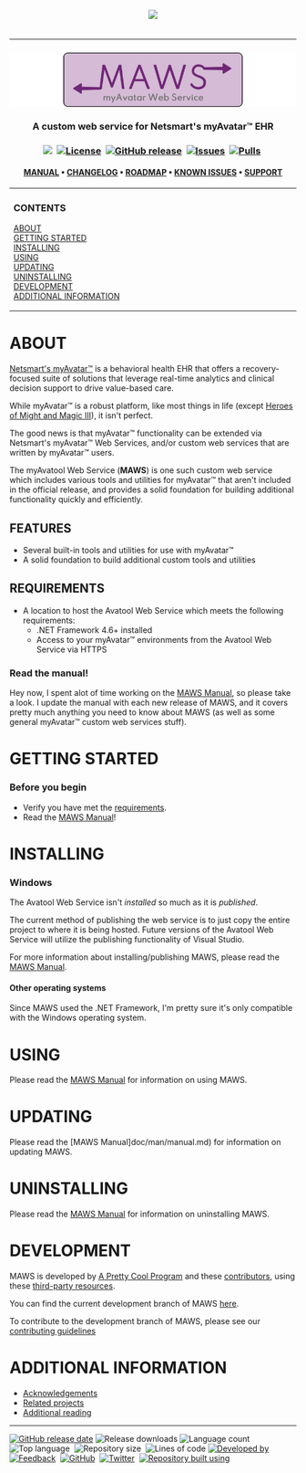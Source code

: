 <!--
  GitHub repository template (b210103)
  https://github.com/APrettyCoolProgram/my-development-environment/tree/master/templates/github/
-->
<h6 align="center">

  <img src="https://img.shields.io/badge/WARNING:-THIS%20IS%20BETA%20SOFTWARE-%23990000?style=for-the-badge">
  
</h6>

***

<h3 align="center">

  <img src="resources/asset/img/logo/maws-logo-800x150.png" alt="MyAvatool Web Service logo" width="800">
  <br>
  <br>
  A custom web service for Netsmart's myAvatar™ EHR
  <br>

</h3>

<h3 align="center">

  <img src="https://img.shields.io/badge/status-active-brightgreen?style=flat-square">&nbsp;
  [![License](https://img.shields.io/github/license/spectrum-health-systems/myavatool-web-service?style=flat-square)](https://www.apache.org/licenses/LICENSE-2.0)&nbsp;
  [![GitHub release](https://img.shields.io/github/v/release/spectrum-health-systems/myavatool-web-service?style=flat-square)](https://github.com/spectrum-health-systems/myavatool-web-service/releases)&nbsp;
  [![Issues](https://img.shields.io/github/issues/spectrum-health-systems/myavatool-web-service?style=flat-square)](https://github.com/spectrum-health-systems/myavatool-web-service/issues)&nbsp;
  [![Pulls](https://img.shields.io/github/issues-pr/spectrum-health-systems/myavatool-web-service?style=flat-square)](https://github.com/spectrum-health-systems/myavatool-web-service/pulls)&nbsp;

</h3>

<h4 align="center">

  [MANUAL](doc/man/manual.md)&nbsp;&bull;&nbsp;[CHANGELOG](doc/changelog.md)&nbsp;&bull;&nbsp;[ROADMAP](doc/roadmap.md)&nbsp;&bull;&nbsp;[KNOWN ISSUES](doc/known-issues.md)&nbsp;&bull;&nbsp;[SUPPORT](doc/support.md)
  <br>

</h4>

<!-- The HTML indentations have to stay this way to work. -->
<table>
<tr>
<td img src="non-existant-spacer.png" alt="non-existant-spacer" width="1000" height="1">

  ### CONTENTS
  [ABOUT](#about)<br>
  [GETTING STARTED](#getting-started)<br>
  [INSTALLING](#installing)<br>
  [USING](#using)<br>
  [UPDATING](#updating)<br>
  [UNINSTALLING](#uninstalling)<br>
  [DEVELOPMENT](#development)<br>
  [ADDITIONAL INFORMATION](#additional-information)<br>

</td>
</tr>
</table>

# ABOUT
[Netsmart's myAvatar™](https://www.ntst.com/Solutions-and-Services/Offerings/myAvatar) is a behavioral health EHR that offers a recovery-focused suite of solutions that leverage real-time analytics and clinical decision support to drive value-based care.

While myAvatar™ is a robust platform, like most things in life (except [Heroes of Might and Magic III](https://www.gog.com/game/heroes_of_might_and_magic_3_complete_edition)), it isn't perfect.

The good news is that myAvatar™ functionality can be extended via Netsmart's myAvatar™ Web Services, and/or custom web services that are written by myAvatar™ users.

The myAvatool Web Service (**MAWS**) is one such custom web service which includes various tools and utilities for myAvatar™ that aren't included in the official release, and provides a solid foundation for building additional functionality quickly and efficiently.

## FEATURES
* Several built-in tools and utilities for use with myAvatar™
* A solid foundation to build additional custom tools and utilities

## REQUIREMENTS
* A location to host the Avatool Web Service which meets the following requirements:
  * .NET Framework 4.6+ installed
  * Access to your myAvatar™ environments from the Avatool Web Service via HTTPS

### Read the manual!
Hey now, I spent alot of time working on the [MAWS Manual](doc/man/manual.md), so please take a look. I update the manual with each new release of MAWS, and it covers pretty much anything you need to know about MAWS (as well as some general myAvatar™ custom web services stuff).

# GETTING STARTED
### Before you begin
* Verify you have met the [requirements](#requirements).
* Read the [MAWS Manual](doc/man/manual.md)!

# INSTALLING
### Windows
The Avatool Web Service isn't *installed* so much as it is *published*.

The current method of publishing the web service is to just copy the entire project to where it is being hosted. Future versions of the Avatool Web Service will utilize the publishing functionality of Visual Studio.

For more information about installing/publishing MAWS, please read the [MAWS Manual](doc/man/manual-hosting-maws.md).

#### Other operating systems
Since MAWS used the .NET Framework, I'm pretty sure it's only compatible with the Windows operating system.

# USING
Please read the [MAWS Manual](doc/man/manual.md) for information on using MAWS.

# UPDATING
Please read the [MAWS Manual]doc/man/manual.md) for information on updating MAWS.

# UNINSTALLING
Please read the [MAWS Manual](doc/man/manual.md) for information on uninstalling MAWS.

# DEVELOPMENT
MAWS is developed by [A Pretty Cool Program](https://aprettycoolprogram.com) and these [contributors](doc/contributors.md), using these [third-party resources](built-with.md).

You can find the current development branch of MAWS [here](https://github.com/spectrum-health-systems/myavatool-web-service/tree/development-v1.0).

To contribute to the development branch of MAWS, please see our [contributing guidelines](doc/contributing.md)

# ADDITIONAL INFORMATION
* [Acknowledgements](doc/acknowledgements.md)
* [Related projects](doc/related-projects.md)
* [Additional reading](doc/additional-reading.md)

***

<!-- DEVELOPMENT FOOTER -->
[![GitHub release date](https://img.shields.io/github/release-date/spectrum-health-systems/myavatool-web-service?style=flat-square)](https://github.com/spectrum-health-systems/myavatool-web-service/releases)&nbsp;![Release downloads](https://img.shields.io/github/downloads/spectrum-health-systems/myavatool-web-service/total?style=flat-square)&nbsp;![Language count](https://img.shields.io/github/languages/count/spectrum-health-systems/myavatool-web-service?style=flat-square)&nbsp;
![Top language](https://img.shields.io/github/languages/top/spectrum-health-systems/myavatool-web-service?style=flat-square)&nbsp;
![Repository size](https://img.shields.io/github/repo-size/spectrum-health-systems/myavatool-web-service?style=flat-square)&nbsp;
![Lines of code](https://img.shields.io/tokei/lines/github/spectrum-health-systems/myavatool-web-service?style=flat-square)
[![Developed by](https://img.shields.io/badge/developed%20by-a%20pretty%20cool%20program-17806D?style=flat-square)](https://aprettycoolprogram.com)&nbsp;
[![Feedback](https://img.shields.io/badge/feedback@aprettycoolprogram.com-17806D?style=flat-square)](mailto:feedback@aprettycoolprogram.com)&nbsp;
[![GitHub](https://img.shields.io/github/followers/aprettycoolprogram.svg?label=GitHub&style=social)](https://github.com/aprettycoolprogram)&nbsp;
[![Twitter](https://img.shields.io/twitter/follow/aprettycoolprog.svg?label=Twitter&style=social)](https://twitter.com/aprettycoolprog)&nbsp;
[![Repository built using](https://img.shields.io/badge/README%20built%20using-a%20pretty%20cool%20README%20template-17806D.svg)](https://github.com/APrettyCoolProgram/my-development-environment/tree/development/templates/github)